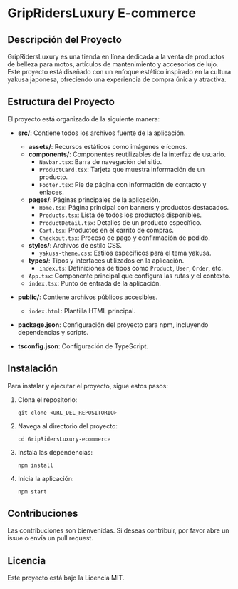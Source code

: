 # GripRidersLuxury E-commerce

## Descripción del Proyecto
GripRidersLuxury es una tienda en línea dedicada a la venta de productos de belleza para motos, artículos de mantenimiento y accesorios de lujo. Este proyecto está diseñado con un enfoque estético inspirado en la cultura yakusa japonesa, ofreciendo una experiencia de compra única y atractiva.

## Estructura del Proyecto
El proyecto está organizado de la siguiente manera:

- **src/**: Contiene todos los archivos fuente de la aplicación.
  - **assets/**: Recursos estáticos como imágenes e íconos.
  - **components/**: Componentes reutilizables de la interfaz de usuario.
    - `Navbar.tsx`: Barra de navegación del sitio.
    - `ProductCard.tsx`: Tarjeta que muestra información de un producto.
    - `Footer.tsx`: Pie de página con información de contacto y enlaces.
  - **pages/**: Páginas principales de la aplicación.
    - `Home.tsx`: Página principal con banners y productos destacados.
    - `Products.tsx`: Lista de todos los productos disponibles.
    - `ProductDetail.tsx`: Detalles de un producto específico.
    - `Cart.tsx`: Productos en el carrito de compras.
    - `Checkout.tsx`: Proceso de pago y confirmación de pedido.
  - **styles/**: Archivos de estilo CSS.
    - `yakusa-theme.css`: Estilos específicos para el tema yakusa.
  - **types/**: Tipos y interfaces utilizados en la aplicación.
    - `index.ts`: Definiciones de tipos como `Product`, `User`, `Order`, etc.
  - `App.tsx`: Componente principal que configura las rutas y el contexto.
  - `index.tsx`: Punto de entrada de la aplicación.

- **public/**: Contiene archivos públicos accesibles.
  - `index.html`: Plantilla HTML principal.

- **package.json**: Configuración del proyecto para npm, incluyendo dependencias y scripts.

- **tsconfig.json**: Configuración de TypeScript.

## Instalación
Para instalar y ejecutar el proyecto, sigue estos pasos:

1. Clona el repositorio:
   ```
   git clone <URL_DEL_REPOSITORIO>
   ```

2. Navega al directorio del proyecto:
   ```
   cd GripRidersLuxury-ecommerce
   ```

3. Instala las dependencias:
   ```
   npm install
   ```

4. Inicia la aplicación:
   ```
   npm start
   ```

## Contribuciones
Las contribuciones son bienvenidas. Si deseas contribuir, por favor abre un issue o envía un pull request.

## Licencia
Este proyecto está bajo la Licencia MIT.
